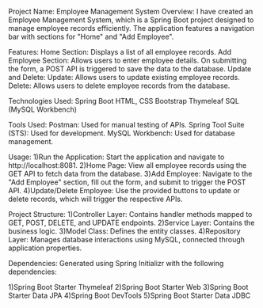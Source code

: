 Project Name: Employee Management System
Overview:
I have created an Employee Management System, which is a Spring Boot project designed to manage employee records efficiently. The application features a navigation bar with sections for "Home" and "Add Employee".

Features:
Home Section: Displays a list of all employee records.
Add Employee Section: Allows users to enter employee details. On submitting the form, a POST API is triggered to save the data to the database.
Update and Delete:
Update: Allows users to update existing employee records.
Delete: Allows users to delete employee records from the database.

Technologies Used:
Spring Boot
HTML, CSS
Bootstrap
Thymeleaf
SQL (MySQL Workbench) 

Tools Used:
Postman: Used for manual testing of APIs.
Spring Tool Suite (STS): Used for development.
MySQL Workbench: Used for database management.

Usage:
1)Run the Application: Start the application and navigate to http://localhost:8081.
2)Home Page: View all employee records using the GET API to fetch data from the database.
3}Add Employee: Navigate to the "Add Employee" section, fill out the form, and submit to trigger the POST API.
4)Update/Delete Employee: Use the provided buttons to update or delete records, which will trigger the respective APIs.

Project Structure:
1)Controller Layer: Contains handler methods mapped to GET, POST, DELETE, and UPDATE endpoints.
2)Service Layer: Contains the business logic.
3)Model Class: Defines the entity classes.
4)Repository Layer: Manages database interactions using MySQL, connected through application properties.

Dependencies:
Generated using Spring Initializr with the following dependencies:

1)Spring Boot Starter Thymeleaf
2)Spring Boot Starter Web
3)Spring Boot Starter Data JPA
4)Spring Boot DevTools
5)Spring Boot Starter Data JDBC

